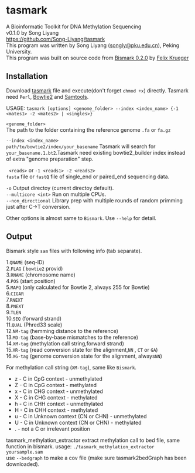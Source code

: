 # tasmark
A Bioinformatic Toolkit for DNA Methylation Sequencing  
v0.1.0 by Song Liyang  
https://github.com/Song-Liyang/tasmark  
This program was written by Song Liyang (songly@pku.edu.cn), Peking University.  
This program was built on source code from [Bismark 0.2.0](https://github.com/FelixKrueger/Bismark) by [Felix Krueger](https://github.com/FelixKrueger)  

## Installation
Download [tasmark](https://github.com/Song-Liyang/tasmark/blob/master/tasmark) file and execute(don't forget `chmod +x`) directly. Tasmark need `Perl`, [Bowtie2](http://bowtie-bio.sourceforge.net/bowtie2/) and [Samtools](http://www.htslib.org/).  

USAGE: `tasmark [options] <genome_folder> --index <index_name> {-1 <mates1> -2 <mates2> | <singles>}`  

`<genome_folder>`  
    The path to the folder containing the reference genome `.fa` or `fa.gz`  

`--index <index_name>`  
    `path/to/bowtie2/index/your_basename` Tasmark will search for `your_basename.1.bt2`.Tasmark need existing bowtie2_builder index instead of extra "genome preparation" step.  

` <reads>`  or  `-1 <reads1> -2 <reads2>`  
    `fasta` file or `fastQ` file of single_end or paired_end sequencing data.  

`-o`    Output directoy (current directoy default).  
`--multicore <int>`   Run on multiple CPUs.  
`--non_directional`   Library prep with multiple rounds of random primming just after C->T conversion.  

Other options is almost same to `Bismark`. Use `--help` for detail.


## Output
Bismark style `sam` files with following info (tab separate).  

1.`QNAME` (seq-ID)  
2.`FLAG` ( `bowtie2` provid)  
3.`RNAME` (chromosome name)  
4.`POS` (start position)  
5.`MAPQ` (only calculated for Bowtie 2, always 255 for Bowtie)  
6.`CIGAR`  
7.`RNEXT`  
8.`PNEXT`  
9.`TLEN`  
10.`SEQ` (forward strand)  
11.`QUAL` (Phred33 scale)  
12.`NM-tag` (hemming distance to the reference)  
13.`MD-tag` (base-by-base mismatches to the reference)  
14.`XM-tag` (methylation call string,forward strand)  
15.`XR-tag` (read conversion state for the alignment,`NN` , `CT` or `GA`)  
16.`XG-tag` (genome conversion state for the alignment, always`NN`)  

For methylation call string (`XM-tag`), same like `Bismark`.  
*  z - C in CpG context - unmethylated  
*  Z - C in CpG context - methylated  
*  x - C in CHG context - unmethylated  
*  X - C in CHG context - methylated  
*  h - C in CHH context - unmethylated  
*  H - C in CHH context - methylated  
*  u - C in Unknown context (CN or CHN) - unmethylated  
*  U - C in Unknown context (CN or CHN) - methylated  
*  . - not a C or irrelevant position  

tasmark_methylation_extractor
extract methylation call to bed file, same function in bismark.
usage:
`./tasmark_methylation_extractor yoursample.sam `  
use `--bedgraph` to make a cov file (make sure tasmark2bedGraph has been downloaded).
